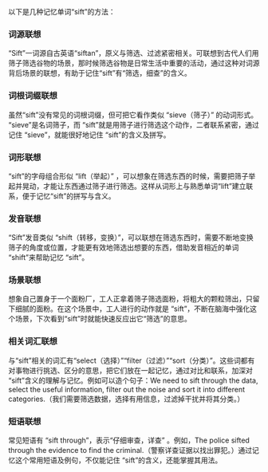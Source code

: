 以下是几种记忆单词“sift”的方法：

### 词源联想
“Sift”一词源自古英语“siftan”，原义与筛选、过滤紧密相关。可联想到古代人们用筛子筛选谷物的场景，那时候筛选谷物是日常生活中重要的活动，通过这种对词源背后场景的联想，有助于记住“sift”有“筛选，细查”的含义。

### 词根词缀联想
虽然“sift”没有常见的词根词缀，但可把它看作类似 “sieve（筛子）” 的动词形式。 “sieve”是名词筛子，而 “sift”就是用筛子进行筛选这个动作，二者联系紧密，通过记住 “sieve”，就能很好地记住 “sift”的含义及拼写。

### 词形联想
“sift”的字母组合形似 “lift（举起）” ，可以想象在筛选东西的时候，需要把筛子举起并晃动，才能让东西通过筛子进行筛选。这样从词形上与熟悉单词“lift”建立联系，便于记忆“sift”的拼写与含义。

### 发音联想
“Sift”发音类似 “shift（转移，变换）”，可以联想在筛选东西时，需要不断地变换筛子的角度或位置，才能更有效地筛选出想要的东西，借助发音相近的单词 “shift”来帮助记忆 “sift”。

### 场景联想
想象自己置身于一个面粉厂，工人正拿着筛子筛选面粉，将粗大的颗粒筛出，只留下细腻的面粉。在这个场景中，工人进行的动作就是 “sift”，不断在脑海中强化这个场景，下次看到“sift”时就能快速反应出它“筛选”的意思。

### 相关词汇联想
与“sift”相关的词汇有“select（选择）”“filter（过滤）”“sort（分类）”。这些词都有对事物进行挑选、区分的意思，把它们放在一起记忆，通过对比和联系，加深对 “sift”含义的理解与记忆。例如可以造个句子：We need to sift through the data, select the useful information, filter out the noise and sort it into different categories.（我们需要筛选数据，选择有用信息，过滤掉干扰并将其分类。）

### 短语联想
常见短语有 “sift through”，表示“仔细审查，详查” 。例如，The police sifted through the evidence to find the criminal.（警察详查证据以找出罪犯。）通过记忆这个常用短语及例句，不仅能记住 “sift”的含义，还能掌握其用法。 